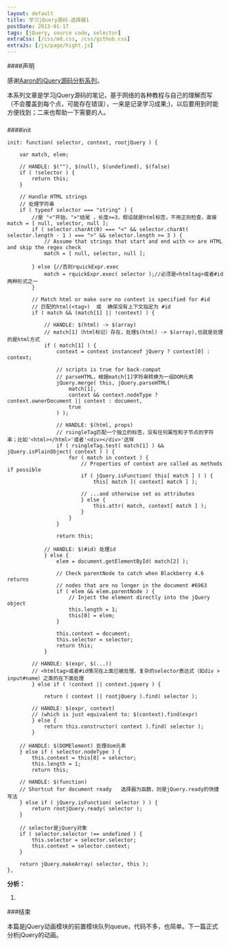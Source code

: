 ```yaml
---
layout: default
title: 学习jQuery源码-选择器1
postDate: 2013-01-17
tags: [jQuery, source code, selector]
extraCss: [/css/md.css, /css/github.css]
extraJs: [/js/page/hight.js]
---
```

####声明

感谢[Aaron的jQuery源码分析系列](http://www.cnblogs.com/aaronjs/p/3279314.html)。

本系列文章是学习jQuery源码的笔记，基于网络的各种教程与自己的理解而写（不会覆盖到每个点，可能存在错误），一来是记录学习成果;)，以后要用到时能方便找到；二来也帮助一下需要的人。

###

####init

    init: function( selector, context, rootjQuery ) {
        
        var match, elem;

        // HANDLE: $(""), $(null), $(undefined), $(false)
        if ( !selector ) {
            return this;
        }

        // Handle HTML strings
        // 处理字符串 
        if ( typeof selector === "string" ) {
            //是 "<"开始，">"结尾 ，长度>=3，假设就是html标签，不用正则检查，直接match = [ null, selector, null ];
            if ( selector.charAt(0) === "<" && selector.charAt( selector.length - 1 ) === ">" && selector.length >= 3 ) {
                // Assume that strings that start and end with <> are HTML and skip the regex check
                match = [ null, selector, null ];

            } else {//否则rquickExpr.exec
                match = rquickExpr.exec( selector );//必须是<htmltag>或者#id两种形式之一
            }

            // Match html or make sure no context is specified for #id
            // 匹配的html(<tag>)  或  确保没有上下文指定为 #id
            if ( match && (match[1] || !context) ) {

                // HANDLE: $(html) -> $(array)
                // match[1]（html标记）存在，处理$(html) -> $(array),也就是处理的是html方式
                if ( match[1] ) {
                    context = context instanceof jQuery ? context[0] : context;

                    // scripts is true for back-compat
                    // parseHTML，根据match[1]字符串转换为一组DOM元素
                    jQuery.merge( this, jQuery.parseHTML(
                        match[1],
                        context && context.nodeType ? context.ownerDocument || context : document,
                        true
                    ) );

                    // HANDLE: $(html, props)
                    // rsingleTag匹配一个独立的标签，没有任何属性和子节点的字符串；比如'<html></html>'或者'<div></div>'这样
                    if ( rsingleTag.test( match[1] ) && jQuery.isPlainObject( context ) ) {
                        for ( match in context ) {
                            // Properties of context are called as methods if possible
                            if ( jQuery.isFunction( this[ match ] ) ) {
                                this[ match ]( context[ match ] );

                            // ...and otherwise set as attributes
                            } else {
                                this.attr( match, context[ match ] );
                            }
                        }
                    }

                    return this;

                // HANDLE: $(#id) 处理id
                } else {
                    elem = document.getElementById( match[2] );

                    // Check parentNode to catch when Blackberry 4.6 returns
                    // nodes that are no longer in the document #6963
                    if ( elem && elem.parentNode ) {
                        // Inject the element directly into the jQuery object
                        this.length = 1;
                        this[0] = elem;
                    }

                    this.context = document;
                    this.selector = selector;
                    return this;
                }

            // HANDLE: $(expr, $(...))
            // <htmltag>或者#id情况在上面已被处理，复杂的selector表达式（如div > input#name）之类的在下面处理
            } else if ( !context || context.jquery ) {

                return ( context || rootjQuery ).find( selector );

            // HANDLE: $(expr, context)
            // (which is just equivalent to: $(context).find(expr)
            } else {
                return this.constructor( context ).find( selector );
            }

        // HANDLE: $(DOMElement) 处理dom元素
        } else if ( selector.nodeType ) {
            this.context = this[0] = selector;
            this.length = 1;
            return this;

        // HANDLE: $(function)
        // Shortcut for document ready   选择器为函数，则是jQuery.ready的快捷写法
        } else if ( jQuery.isFunction( selector ) ) {
            return rootjQuery.ready( selector );
        }

        // selector是jQuery对象
        if ( selector.selector !== undefined ) {
            this.selector = selector.selector;
            this.context = selector.context;
        }

        return jQuery.makeArray( selector, this );
    },

**分析：**

1.  

###结束

本篇是jQuery动画模块的前置模块队列queue，代码不多，也简单。下一篇正式分析jQuery的动画。